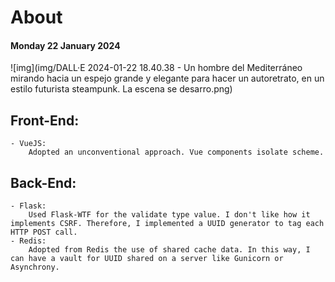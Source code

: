 # About
#### Monday 22 January 2024
![img](img/DALL·E 2024-01-22 18.40.38 - Un hombre del Mediterráneo mirando hacia un espejo grande y elegante para hacer un autoretrato, en un estilo futurista steampunk. La escena se desarro.png)
## Front-End:
    - VueJS:
        Adopted an unconventional approach. Vue components isolate scheme.
## Back-End:
    - Flask:
        Used Flask-WTF for the validate type value. I don't like how it implements CSRF. Therefore, I implemented a UUID generator to tag each HTTP POST call.
    - Redis:
        Adopted from Redis the use of shared cache data. In this way, I can have a vault for UUID shared on a server like Gunicorn or Asynchrony.
